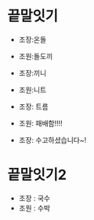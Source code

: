 # 끝말잇기

* 조장:온돌
* 조원:돌도끼
* 조장:끼니
* 조원:니트
* 조장: 트름
* 조원: 패배함!!!!

* 조장: 수고하셨습니다~!

# 끝말잇기2

* 조장 : 국수
* 조원 : 수박 